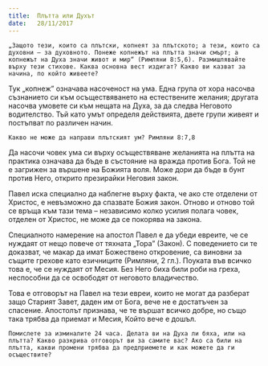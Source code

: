 ```yaml
---
title:  Плътта или Духът
date:   28/11/2017
---
```


`„Защото тези, които са плътски, копнеят за плътското; а тези, които са духовни – за духовното. Понеже копнежът на плътта значи смърт; а копнежът на Духа значи живот и мир“ (Римляни 8:5,6). Размишлявайте върху тези стихове. Каква основна вест издигат? Какво ви казват за начина, по който живеете?`

Тук „копнеж” означава насоченост на ума. Една група от хора насочва съзнанието си към осъществяването на естествените желания; другата насочва умовете си към нещата на Духа, за да следва Неговото водителство. Тъй като умът определя действията, двете групи живеят и постъпват по различен начин.

`Какво не може да направи плътският ум? Римляни 8:7,8`

Да насочи човек ума си върху осъществяване желанията на плътта на практика означава да бъде в състояние на вражда против Бога. Той не е загрижен за вършене на Божията воля. Може дори да бъде в бунт против Него, открито презирайки Неговия закон.

Павел иска специално да наблегне върху факта, че ако сте отделени от Христос, е невъзможно да спазвате Божия закон. Отново и отново той се връща към тази тема – независимо колко усилия полага човек, отделен от Христос, не може да се покорява на закона.

Специалното намерение на апостол Павел е да убеди евреите, че се нуждаят от нещо повече от тяхната „Тора” (Закон). С поведението си те доказват, че макар да имат Божествено откровение, са виновни за същите грехове като езичниците (Римляни, 2 гл.). Поуката във всичко това е, че се нуждаят от Месия. Без Него биха били роби на греха, неспособни да се освободят от неговото владичество.

Това е отговорът на Павел на тези евреи, които не могат да разберат защо Старият Завет, даден им от Бога, вече не е достатъчен за спасение. Апостолът признава, че те вършат всичко добре, но също така трябва да приемат и Месия, Който вече е дошъл.

`Помислете за изминалите 24 часа. Делата ви на Духа ли бяха, или на плътта? Какво разкрива отговорът ви за самите вас? Ако са били на плътта, какви промени трябва да предприемете и как можете да ги осъществите?`